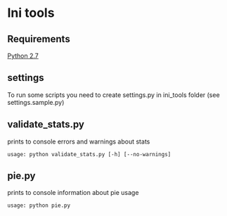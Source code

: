 Ini tools
==========

Requirements
------------
  [Python 2.7](http://www.python.org/download/)
  

settings
--------
  To run some scripts you need to create settings.py in ini_tools folder (see settings.sample.py)


validate_stats.py
-----------------
  prints to console errors and warnings about stats

    usage: python validate_stats.py [-h] [--no-warnings]

pie.py
------
  prints to console information about pie usage

    usage: python pie.py
